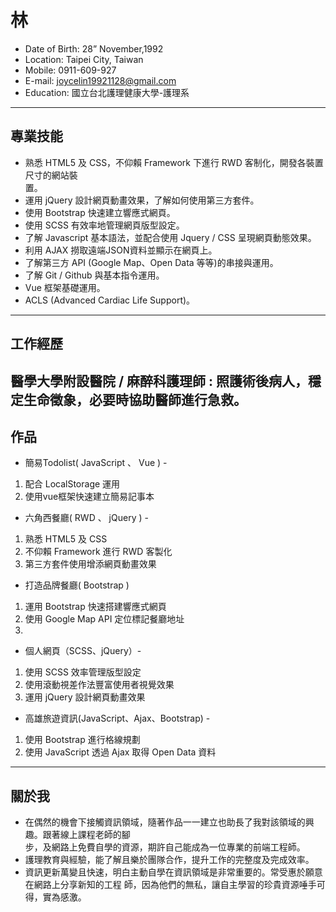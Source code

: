 # 林
-  Date of Birth: 28” November,1992
-  Location: Taipei City, Taiwan
-  Mobile: 0911-609-927
-  E-mail: joycelin19921128@gmail.com
-  Education: 國立台北護理健康大學-護理系
---
## 專業技能
-  熟悉 HTML5 及 CSS，不仰賴 Framework 下進行 RWD 客制化，開發各裝置尺寸的網站裝  
        置。
-  運用 jQuery 設計網頁動畫效果，了解如何使用第三方套件。
-  使用 Bootstrap 快速建立響應式網頁。
-  使用 SCSS 有效率地管理網頁版型設定。
-  了解 Javascript 基本語法，並配合使用 Jquery / CSS 呈現網頁動態效果。
-  利用 AJAX 撈取遠端JSON資料並顯示在網頁上。
-  了解第三方 API (Google Map、Open Data 等等)的串接與運用。
-  了解 Git / Github 與基本指令運用。
-  Vue 框架基礎運用。
-  ACLS (Advanced Cardiac Life Support)。
---
## 工作經歷
**醫學大學附設醫院 / 麻醉科護理師** : 照護術後病人，穩定生命徵象，必要時協助醫師進行急救。
---
## 作品

- 簡易Todolist( JavaScript 、 Vue ) -
1. 配合 LocalStorage 運用
2. 使用vue框架快速建立簡易記事本

- 六角西餐廳( RWD 、 jQuery ) - 
1. 熟悉 HTML5 及 CSS
2. 不仰賴 Framework 進行 RWD 客製化
3. 第三方套件使用增添網頁動畫效果

- 打造品牌餐廳( Bootstrap )
1. 運用 Bootstrap 快速搭建響應式網頁
2. 使用 Google Map API 定位標記餐廳地址
3. 

- 個人網頁（SCSS、jQuery）-
1. 使用 SCSS 效率管理版型設定 
2. 使用滾動視差作法豐富使用者視覺效果
3. 運用 jQuery 設計網頁動畫效果

- 高雄旅遊資訊(JavaScript、Ajax、Bootstrap) - 
1. 使用 Bootstrap 進行格線規劃  
2. 使用 JavaScript 透過 Ajax 取得 Open Data 資料

---
## 關於我
- 在偶然的機會下接觸資訊領域，隨著作品一一建立也助長了我對該領域的興趣。跟著線上課程老師的腳  
  步，及網路上免費自學的資源，期許自己能成為一位專業的前端工程師。
- 護理教育與經驗，能了解且樂於團隊合作，提升工作的完整度及完成效率。
- 資訊更新萬變且快速，明白主動自學在資訊領域是非常重要的。常受惠於願意在網路上分享新知的工程
  師，因為他們的無私，讓自主學習的珍貴資源唾手可得，實為感激。

